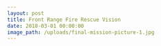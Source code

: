 ```yaml
---
layout: post
title: Front Range Fire Rescue Vision
date: 2018-03-01 00:00:00
image_path: /uploads/final-mission-picture-1.jpg
---
```


